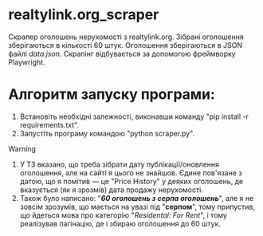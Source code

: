 # realtylink.org_scraper
Скрапер оголошень нерухомості з realtylink.org. Зібрані оголошення зберігаються в кількості 60 штук. Оголошення зберігаються в JSON файлі _data.json_. 
Скрапінг відбувається за допомогою фреймворку Playwright.  




# Алгоритм запуску програми:
1. Встановіть необхідні залежності, виконавши команду "pip install -r requirements.txt".
2. Запустіть програму командою "python scraper.py".

  



> [!WARNING]
>1. У ТЗ вказано, що треба зібрати дату публікації/оновлення оголошення, але на сайті я цього не знайшов. Єдине пов'язане з датою, що я помітив — це "Price History" у деяких оголошень, де вказується (як я зрозмів) дата продажу нерухомості.
>2. Також було написано: "***60 оголошень з серпа оголошень***", але я не зовсім зрозумів, що мається на увазі під "**серпом**", тому припустив, що йдеться мова про категорію "_Residental: For Rent_", і тому реалізував пагінацію, де і збираю оголошення до 60 штук.
